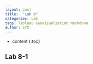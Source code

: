 ```yaml
---
layout: post
title:  "Lab 8"
categories: Lab
tags: Tableau Geovisualzation Markdown
author: SYX
---
```


* content
{:toc}

## Lab 8-1


<!DOCTYPE html>
<html>
<head>
<style type="text/css">
#map_canvas {width:800px; height:600px }
</style>

<script type="text/javascript"
src="https://maps.googleapis.com/maps/api/js?key=AIzaSyAi-xKFQ-Ya60i9h1le0s3PLoI8deOg7TU">
</script>

<script type="text/javascript">
function initialize() {
    var myOptions = {
        draggable: true,
        center: new google.maps.LatLng(41.930886, -88.780010),
        zoom: 14,
        mapTypeControl: true,
        panControl: true,
        zoomControl: true,
        scrollwheel: true,
        streetViewControl: true,
        // mapTypeId: google.maps.MapTypeId.ROADMAP
        mapTypeId: google.maps.MapTypeId.SATELLITE
    };
    var map = new google.maps.Map(document.getElementById("map_canvas"),
    myOptions);
    var sampleLatlng = new google.maps.LatLng(41.93549, -88.76645);
    var marker = new google.maps.Marker({
        position: sampleLatlng,
        title:" Holmes Student Center "
        });
    marker.setMap(map);

    // var contentString = "Holmes Student Center <br />Corner of Normal & Lucinda <br />DeKalb, Illinois 60115";
    var contentString = '<img src="http://www.hsc.niu.edu/hsc/images/holmes-student-center.jpg" style="width: 100px; height: 50px;"/>' +'<br/>' + "Holmes Student Center" +                         '<br/>'+ "Corner of Normal & Lucinda" +'<br/>' + "DeKalb, Illinois 60115";

    var infowindow = new google.maps.InfoWindow({
        content: contentString
        });
    google.maps.event.addListener(marker, 'click', function() {
        infowindow.open(map,marker);
        });
}


</script>
</head>
<body onload="initialize()">
<div id="map_canvas"></div>
</body>
</html>